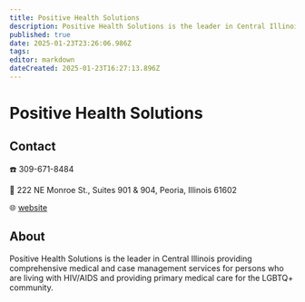 ```yaml
---
title: Positive Health Solutions
description: Positive Health Solutions is the leader in Central Illinois providing comprehensive medical and case management services for persons who are living with HIV/AIDS and providing primary medical care for the LGBTQ+ community.
published: true
date: 2025-01-23T23:26:06.986Z
tags: 
editor: markdown
dateCreated: 2025-01-23T16:27:13.896Z
---
```


# Positive Health Solutions

## Contact
☎️ 309-671-8484

📍  222 NE Monroe St., Suites 901 & 904, Peoria, Illinois 61602 

🌐 [website](https://peoria.medicine.uic.edu/about/patient-care/positive-health-solutions/contact-positive-health-solutions/#positive-health-solutions)

## About
Positive Health Solutions is the leader in Central Illinois providing comprehensive medical and case management services for persons who are living with HIV/AIDS and providing primary medical care for the LGBTQ+ community.